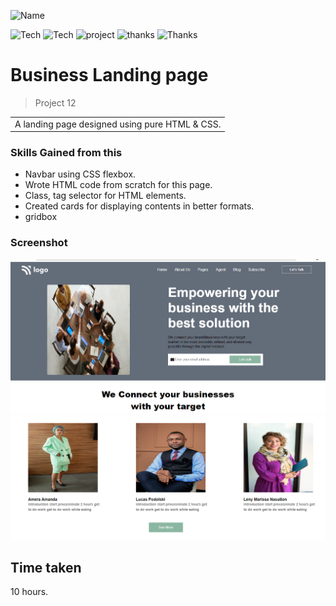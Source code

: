 ![Name](https://img.shields.io/badge/Name-Vikas%20kumar%20Taliyan-brightgreen)

![Tech](https://img.shields.io/badge/Tech-CSS-yellowgreen)
![Tech](https://img.shields.io/badge/LCO-Iwritecode-orange)
![project](https://img.shields.io/badge/project-Business%20page-yellow)
![thanks](https://img.shields.io/badge/Thanks-Hitesh%20Choudhary-red)
![Thanks](https://img.shields.io/badge/Thanks-Inueron-blue)

# Business Landing page

> Project 12

<table>
<tr>
<td>
  A landing page designed using pure HTML & CSS.
</td>
</tr>
</table>

### Skills Gained from this

- Navbar using CSS flexbox.
- Wrote HTML code from scratch for this page.
- Class, tag selector for HTML elements.
- Created cards for displaying contents in better formats.
- gridbox

### Screenshot

![saas](./screenshot/business.PNG)
![saas](./screenshot/business01.PNG)

## Time taken
10 hours.
